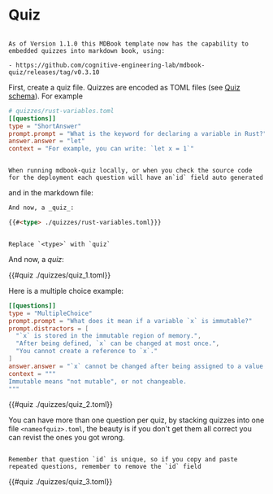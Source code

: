 # Quiz



~~~admonish important 

As of Version 1.1.0 this MDBook template now has the capability to embedded quizzes into markdown book, using:

- https://github.com/cognitive-engineering-lab/mdbook-quiz/releases/tag/v0.3.10

~~~


First, create a quiz file. Quizzes are encoded as TOML files (see [Quiz schema](https://github.com/cognitive-engineering-lab/mdbook-quiz#quiz-schema)). For example

```toml
# quizzes/rust-variables.toml
[[questions]]
type = "ShortAnswer"
prompt.prompt = "What is the keyword for declaring a variable in Rust?"
answer.answer = "let"
context = "For example, you can write: `let x = 1`"
```

~~~admonish important

When running mdbook-quiz locally, or when you check the source code for the deployment each question will have an`id` field auto generated 

~~~


and in the markdown file: 

```md
And now, a _quiz_:

{{#<type> ./quizzes/rust-variables.toml}}}

```

~~~admonish warning

Replace `<type>` with `quiz`

~~~

And now, a _quiz_:

{{#quiz ./quizzes/quiz_1.toml}}


Here is a multiple choice example: 

```toml
[[questions]]
type = "MultipleChoice"
prompt.prompt = "What does it mean if a variable `x` is immutable?"
prompt.distractors = [
  "`x` is stored in the immutable region of memory.",
  "After being defined, `x` can be changed at most once.",
  "You cannot create a reference to `x`."
]
answer.answer = "`x` cannot be changed after being assigned to a value."
context = """
Immutable means "not mutable", or not changeable.
"""
```

{{#quiz ./quizzes/quiz_2.toml}}

You can have more than one question per quiz, by stacking quizzes into one file `<nameofquiz>.toml`, the beauty is if you don't get them all correct you can revist the ones you got wrong. 

~~~admonish warning

Remember that question `id` is unique, so if you copy and paste repeated questions, remember to remove the `id` field

~~~

{{#quiz ./quizzes/quiz_3.toml}}
